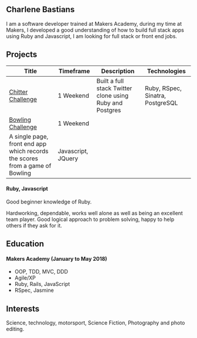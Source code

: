 ## Charlene Bastians

I am a software developer trained at Makers Academy, during my time at Makers, I developed a good understanding of how to build full stack apps using Ruby and Javascript, I am looking for full stack or front end jobs.
<!---
A sentence about who and what you are. Then a sentence about what you've achieved. And then a sentence about what you're looking for: what you would ideally be doing, with whom and in what environment.
 --->

## Projects

| Title | Timeframe | Description  | Technologies |
|---|---|---|---|
| [Chitter Challenge](https://github.com/CharSV5/chitter-challenge.git)  | 1 Weekend  | Built a full stack Twitter clone using Ruby and Postgres | Ruby, RSpec, Sinatra, PostgreSQL |
| [Bowling Challenge](https://github.com/CharSV5/bowling-challenge.git) | 1 Weekend |
A single page, front end app which records the scores from a game of Bowling | Javascript, JQuery |

#### Ruby, Javascript

Good beginner knowledge of Ruby.

Hardworking, dependable, works well alone as well as being an excellent team player. Good logical approach to problem solving, happy to help others if they ask for it.

<!---
Descriptive paragraph of how capable you are at this skill and, if relevant, how it has developed.

- Experience
- Achievements
- Evidence

#### Another Skill

Descriptive paragraph of how capable you are at this skill and, if relevant, how it has developed.

- I achieved A during my work at B (job, or otherwise)
- I contributed to the growth of X while doing Y (job, or otherwise)
- I built this, made this, broke this, fixed this, etc.
- A link to some on-line evidence (blogs, videos, articles, etc.)
--->
## Education

#### Makers Academy (January to May 2018)
<!---
- Curious and passionate about code. [PROVIDE EVIDENCE]
- Fast, independent learner [PROVIDE EVIDENCE]
- Great collaborator [PROVIDE EVIDENCE]
--->
- OOP, TDD, MVC, DDD
- Agile/XP
- Ruby, Rails, JavaScript
- RSpec, Jasmine

<!---

## Experience

**Company Name** (start_date to end_date)    
*Your job title*  
**Company Name** (start_date to end_date)   
*Your job title*  
--->

## Interests

Science, technology, motorsport, Science Fiction, Photography and photo editing.

